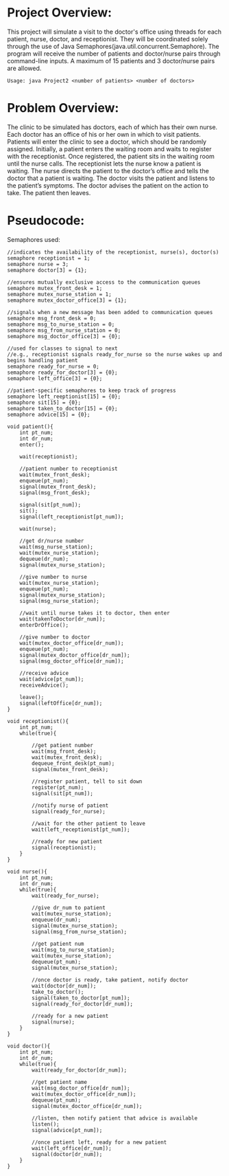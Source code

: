 # Project Overview: 
This project will simulate a visit to the doctor's office using threads for each patient, nurse, doctor, and receptionist. They will be coordinated solely through the use of Java Semaphores(java.util.concurrent.Semaphore). The program will receive the number of patients and doctor/nurse pairs through command-line inputs. A maximum of 15 patients and 3 doctor/nurse pairs are allowed.

    Usage: java Project2 <number of patients> <number of doctors>

# Problem Overview: 
The clinic to be simulated has doctors, each of which has their own nurse.  Each doctor has an office of his or her own in which to visit patients.  Patients will enter the clinic to see a doctor, which should be randomly assigned.  Initially, a patient enters the waiting room and waits to register with the receptionist.  Once registered, the patient sits in the waiting room until the nurse calls.  The receptionist lets the nurse know a patient is waiting.  The nurse directs the patient to the doctor’s office and tells the doctor that a patient is waiting.  The doctor visits the patient and listens to the patient’s symptoms.  The doctor advises the patient on the action to take.  The patient then leaves.

# Pseudocode:
Semaphores used: 

```
//indicates the availability of the receptionist, nurse(s), doctor(s)
semaphore receptionist = 1;
semaphore nurse = 3;
semaphore doctor[3] = {1};

//ensures mutually exclusive access to the communication queues
semaphore mutex_front_desk = 1;
semaphore mutex_nurse_station = 1;
semaphore mutex_doctor_office[3] = {1};

//signals when a new message has been added to communication queues
semaphore msg_front_desk = 0;
semaphore msg_to_nurse_station = 0;
semaphore msg_from_nurse_station = 0;
semaphore msg_doctor_office[3] = {0};

//used for classes to signal to next 
//e.g., receptionist signals ready_for_nurse so the nurse wakes up and begins handling patient
semaphore ready_for_nurse = 0;
semaphore ready_for_doctor[3] = {0};
semaphore left_office[3] = {0};

//patient-specific semaphores to keep track of progress
semaphore left_reeptionist[15] = {0};
semaphore sit[15] = {0};
semaphore taken_to_doctor[15] = {0};
semaphore advice[15] = {0};
```
```
void patient(){ 
    int pt_num;
    int dr_num;
    enter();

    wait(receptionist);

    //patient number to receptionist
    wait(mutex_front_desk);
    enqueue(pt_num);	
    signal(mutex_front_desk);
    signal(msg_front_desk);

    signal(sit[pt_num]);
    sit();
    signal(left_receptionist[pt_num]);

    wait(nurse);

    //get dr/nurse number
    wait(msg_nurse_station);
    wait(mutex_nurse_station);
    dequeue(dr_num);
    signal(mutex_nurse_station);

    //give number to nurse
    wait(mutex_nurse_station);
    enqueue(pt_num);	
    signal(mutex_nurse_station);
    signal(msg_nurse_station);

    //wait until nurse takes it to doctor, then enter
    wait(takenToDoctor[dr_num]);
    enterDrOffice();

    //give number to doctor
    wait(mutex_doctor_office[dr_num]);
    enqueue(pt_num);	
    signal(mutex_doctor_office[dr_num]);
    signal(msg_doctor_office[dr_num]);

    //receive advice
    wait(advice[pt_num]);
    receiveAdvice();

    leave();
    signal(leftOffice[dr_num]);
}
```
```
void receptionist(){
    int pt_num;
    while(true){

        //get patient number
        wait(msg_front_desk);
        wait(mutex_front_desk);
        dequeue_front_desk(pt_num);
        signal(mutex_front_desk);

        //register patient, tell to sit down
        register(pt_num);
        signal(sit[pt_num]);

        //notify nurse of patient
        signal(ready_for_nurse); 

        //wait for the other patient to leave
        wait(left_receptionist[pt_num]);

        //ready for new patient 
        signal(receptionist);
    }
}
```
```
void nurse(){
    int pt_num;
    int dr_num;
    while(true){
        wait(ready_for_nurse);

        //give dr_num to patient
        wait(mutex_nurse_station);
        enqueue(dr_num);
        signal(mutex_nurse_station);
        signal(msg_from_nurse_station);

        //get patient num
        wait(msg_to_nurse_station);
        wait(mutex_nurse_station);
        dequeue(pt_num);
        signal(mutex_nurse_station);

        //once doctor is ready, take patient, notify doctor
        wait(doctor[dr_num]);
        take_to_doctor();
        signal(taken_to_doctor[pt_num]);
        signal(ready_for_doctor[dr_num]);

        //ready for a new patient
        signal(nurse);
    }
}
```
```
void doctor(){
    int pt_num;
    int dr_num;
    while(true){
        wait(ready_for_doctor[dr_num]);
        
        //get patient name
        wait(msg_doctor_office[dr_num]);
        wait(mutex_doctor_office[dr_num]);
        dequeue(pt_num);
        signal(mutex_doctor_office[dr_num]);

        //listen, then notify patient that advice is available
        listen();
        signal(advice[pt_num]);

        //once patient left, ready for a new patient
        wait(left_office[dr_num]);
        signal(doctor[dr_num]);
    }
}
```
